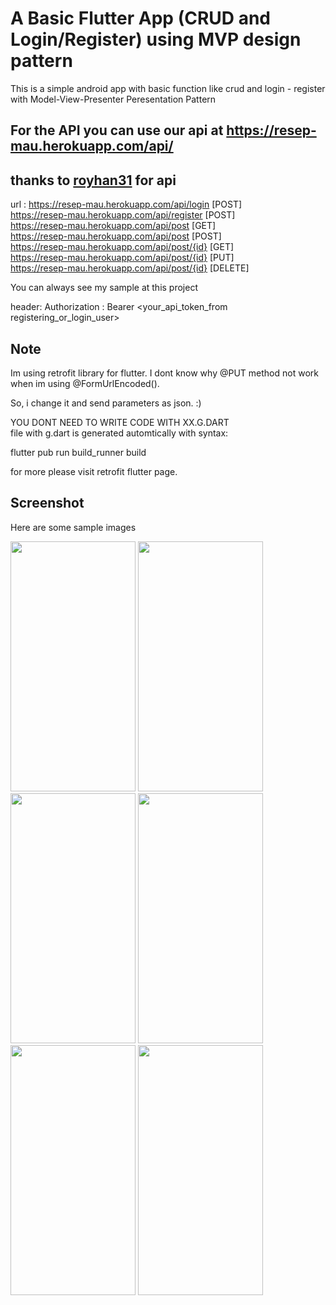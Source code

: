 # A Basic Flutter App (CRUD and Login/Register) using MVP design pattern
This is a simple android app with basic function like crud and login - register<br>
with Model-View-Presenter Peresentation Pattern

## For the API you can use our api at https://resep-mau.herokuapp.com/api/ <br>
## thanks to <a href="https://github.com/royhan31">royhan31</a> for api
url :
https://resep-mau.herokuapp.com/api/login [POST] <br>
https://resep-mau.herokuapp.com/api/register [POST] <br>
https://resep-mau.herokuapp.com/api/post [GET] <br>
https://resep-mau.herokuapp.com/api/post [POST] <br>
https://resep-mau.herokuapp.com/api/post/{id} [GET] <br>
https://resep-mau.herokuapp.com/api/post/{id} [PUT] <br>
https://resep-mau.herokuapp.com/api/post/{id} [DELETE] <br>

You can always see my sample at this project 

header:
Authorization : Bearer <your_api_token_from registering_or_login_user>

## Note
Im using retrofit library for flutter. I dont know why @PUT method not work<br>
when im using @FormUrlEncoded().<br>

So, i change it and send parameters as json. :)<br>

YOU DONT NEED TO WRITE CODE WITH XX.G.DART<br>
file with g.dart is generated automtically with syntax:<br>

flutter pub run build_runner build

for more please visit retrofit flutter page.

## Screenshot
Here are some sample images

<img src="https://github.com/ydhnwb/resepmau_mvp_flutter/blob/master/screenshots/Screenshot_20190819-224643.png" width="200" height="400">
<img src="https://github.com/ydhnwb/resepmau_mvp_flutter/blob/master/screenshots/Screenshot_20190819-224649.png" width="200" height="400">
<img src="https://github.com/ydhnwb/resepmau_mvp_flutter/blob/master/screenshots/Screenshot_20190819-224655.png" width="200" height="400">
<img src="https://github.com/ydhnwb/resepmau_mvp_flutter/blob/master/screenshots/Screenshot_20190819-224703.png" width="200" height="400">
<img src="https://github.com/ydhnwb/resepmau_mvp_flutter/blob/master/screenshots/Screenshot_20190819-224710.png" width="200" height="400">
<img src="https://github.com/ydhnwb/resepmau_mvp_flutter/blob/master/screenshots/Screenshot_20190819-224714.png" width="200" height="400">


